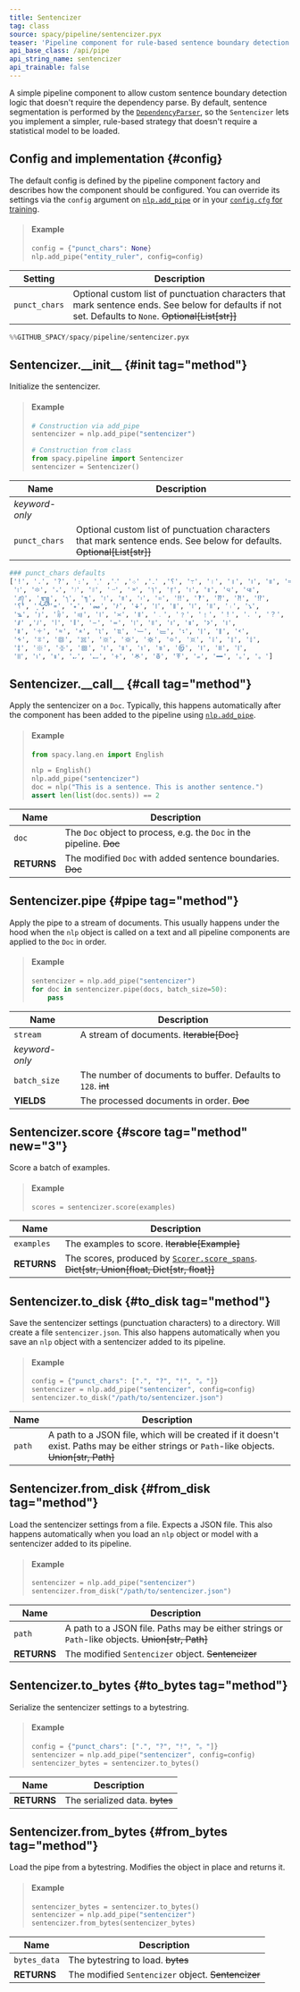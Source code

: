 ```yaml
---
title: Sentencizer
tag: class
source: spacy/pipeline/sentencizer.pyx
teaser: 'Pipeline component for rule-based sentence boundary detection'
api_base_class: /api/pipe
api_string_name: sentencizer
api_trainable: false
---
```


A simple pipeline component to allow custom sentence boundary detection logic
that doesn't require the dependency parse. By default, sentence segmentation is
performed by the [`DependencyParser`](/api/dependencyparser), so the
`Sentencizer` lets you implement a simpler, rule-based strategy that doesn't
require a statistical model to be loaded.

## Config and implementation {#config}

The default config is defined by the pipeline component factory and describes
how the component should be configured. You can override its settings via the
`config` argument on [`nlp.add_pipe`](/api/language#add_pipe) or in your
[`config.cfg` for training](/usage/training#config).

> #### Example
>
> ```python
> config = {"punct_chars": None}
> nlp.add_pipe("entity_ruler", config=config)
> ```

| Setting       | Description                                                                                                                                            |
| ------------- | ------------------------------------------------------------------------------------------------------------------------------------------------------ |
| `punct_chars` | Optional custom list of punctuation characters that mark sentence ends. See below for defaults if not set. Defaults to `None`. ~~Optional[List[str]]~~ | `None` |

```python
%%GITHUB_SPACY/spacy/pipeline/sentencizer.pyx
```

## Sentencizer.\_\_init\_\_ {#init tag="method"}

Initialize the sentencizer.

> #### Example
>
> ```python
> # Construction via add_pipe
> sentencizer = nlp.add_pipe("sentencizer")
>
> # Construction from class
> from spacy.pipeline import Sentencizer
> sentencizer = Sentencizer()
> ```

| Name           | Description                                                                                                             |
| -------------- | ----------------------------------------------------------------------------------------------------------------------- |
| _keyword-only_ |                                                                                                                         |
| `punct_chars`  | Optional custom list of punctuation characters that mark sentence ends. See below for defaults. ~~Optional[List[str]]~~ |

```python
### punct_chars defaults
['!', '.', '?', '։', '؟', '۔', '܀', '܁', '܂', '߹', '।', '॥', '၊', '။', '።',
 '፧', '፨', '᙮', '᜵', '᜶', '᠃', '᠉', '᥄', '᥅', '᪨', '᪩', '᪪', '᪫',
 '᭚', '᭛', '᭞', '᭟', '᰻', '᰼', '᱾', '᱿', '‼', '‽', '⁇', '⁈', '⁉',
 '⸮', '⸼', '꓿', '꘎', '꘏', '꛳', '꛷', '꡶', '꡷', '꣎', '꣏', '꤯', '꧈',
 '꧉', '꩝', '꩞', '꩟', '꫰', '꫱', '꯫', '﹒', '﹖', '﹗', '！', '．', '？',
 '𐩖', '𐩗', '𑁇', '𑁈', '𑂾', '𑂿', '𑃀', '𑃁', '𑅁', '𑅂', '𑅃', '𑇅',
 '𑇆', '𑇍', '𑇞', '𑇟', '𑈸', '𑈹', '𑈻', '𑈼', '𑊩', '𑑋', '𑑌', '𑗂',
 '𑗃', '𑗉', '𑗊', '𑗋', '𑗌', '𑗍', '𑗎', '𑗏', '𑗐', '𑗑', '𑗒', '𑗓',
 '𑗔', '𑗕', '𑗖', '𑗗', '𑙁', '𑙂', '𑜼', '𑜽', '𑜾', '𑩂', '𑩃', '𑪛',
 '𑪜', '𑱁', '𑱂', '𖩮', '𖩯', '𖫵', '𖬷', '𖬸', '𖭄', '𛲟', '𝪈', '｡', '。']
```

## Sentencizer.\_\_call\_\_ {#call tag="method"}

Apply the sentencizer on a `Doc`. Typically, this happens automatically after
the component has been added to the pipeline using
[`nlp.add_pipe`](/api/language#add_pipe).

> #### Example
>
> ```python
> from spacy.lang.en import English
>
> nlp = English()
> nlp.add_pipe("sentencizer")
> doc = nlp("This is a sentence. This is another sentence.")
> assert len(list(doc.sents)) == 2
> ```

| Name        | Description                                                          |
| ----------- | -------------------------------------------------------------------- |
| `doc`       | The `Doc` object to process, e.g. the `Doc` in the pipeline. ~~Doc~~ |
| **RETURNS** | The modified `Doc` with added sentence boundaries. ~~Doc~~           |

## Sentencizer.pipe {#pipe tag="method"}

Apply the pipe to a stream of documents. This usually happens under the hood
when the `nlp` object is called on a text and all pipeline components are
applied to the `Doc` in order.

> #### Example
>
> ```python
> sentencizer = nlp.add_pipe("sentencizer")
> for doc in sentencizer.pipe(docs, batch_size=50):
>     pass
> ```

| Name           | Description                                                   |
| -------------- | ------------------------------------------------------------- |
| `stream`       | A stream of documents. ~~Iterable[Doc]~~                      |
| _keyword-only_ |                                                               |
| `batch_size`   | The number of documents to buffer. Defaults to `128`. ~~int~~ |
| **YIELDS**     | The processed documents in order. ~~Doc~~                     |

## Sentencizer.score {#score tag="method" new="3"}

Score a batch of examples.

> #### Example
>
> ```python
> scores = sentencizer.score(examples)
> ```

| Name        | Description                                                                                                           |
| ----------- | --------------------------------------------------------------------------------------------------------------------- |
| `examples`  | The examples to score. ~~Iterable[Example]~~                                                                          |
| **RETURNS** | The scores, produced by [`Scorer.score_spans`](/api/scorer#score_spans). ~~Dict[str, Union[float, Dict[str, float]]~~ |

## Sentencizer.to_disk {#to_disk tag="method"}

Save the sentencizer settings (punctuation characters) to a directory. Will create
a file `sentencizer.json`. This also happens automatically when you save an
`nlp` object with a sentencizer added to its pipeline.

> #### Example
>
> ```python
> config = {"punct_chars": [".", "?", "!", "。"]}
> sentencizer = nlp.add_pipe("sentencizer", config=config)
> sentencizer.to_disk("/path/to/sentencizer.json")
> ```

| Name   | Description                                                                                                                                |
| ------ | ------------------------------------------------------------------------------------------------------------------------------------------ |
| `path` | A path to a JSON file, which will be created if it doesn't exist. Paths may be either strings or `Path`-like objects. ~~Union[str, Path]~~ |

## Sentencizer.from_disk {#from_disk tag="method"}

Load the sentencizer settings from a file. Expects a JSON file. This also
happens automatically when you load an `nlp` object or model with a sentencizer
added to its pipeline.

> #### Example
>
> ```python
> sentencizer = nlp.add_pipe("sentencizer")
> sentencizer.from_disk("/path/to/sentencizer.json")
> ```

| Name        | Description                                                                                     |
| ----------- | ----------------------------------------------------------------------------------------------- |
| `path`      | A path to a JSON file. Paths may be either strings or `Path`-like objects. ~~Union[str, Path]~~ |
| **RETURNS** | The modified `Sentencizer` object. ~~Sentencizer~~                                              |

## Sentencizer.to_bytes {#to_bytes tag="method"}

Serialize the sentencizer settings to a bytestring.

> #### Example
>
> ```python
> config = {"punct_chars": [".", "?", "!", "。"]}
> sentencizer = nlp.add_pipe("sentencizer", config=config)
> sentencizer_bytes = sentencizer.to_bytes()
> ```

| Name        | Description                    |
| ----------- | ------------------------------ |
| **RETURNS** | The serialized data. ~~bytes~~ |

## Sentencizer.from_bytes {#from_bytes tag="method"}

Load the pipe from a bytestring. Modifies the object in place and returns it.

> #### Example
>
> ```python
> sentencizer_bytes = sentencizer.to_bytes()
> sentencizer = nlp.add_pipe("sentencizer")
> sentencizer.from_bytes(sentencizer_bytes)
> ```

| Name         | Description                                        |
| ------------ | -------------------------------------------------- |
| `bytes_data` | The bytestring to load. ~~bytes~~                  |
| **RETURNS**  | The modified `Sentencizer` object. ~~Sentencizer~~ |
